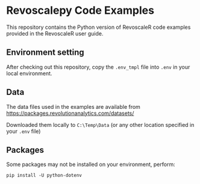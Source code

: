 # Revoscalepy Code Examples
This repository contains the Python version of RevoscaleR code examples provided in the RevoscaleR user guide.

## Environment setting

After checking out this repository, copy the `.env_tmpl` file into `.env` in your local environment.

## Data
The data files used in the examples are available from https://packages.revolutionanalytics.com/datasets/

Downloaded them locally to `C:\Temp\Data` (or any other location specified in your `.env` file)

## Packages

Some packages may not be installed on your environment, perform:

`pip install -U python-dotenv`

